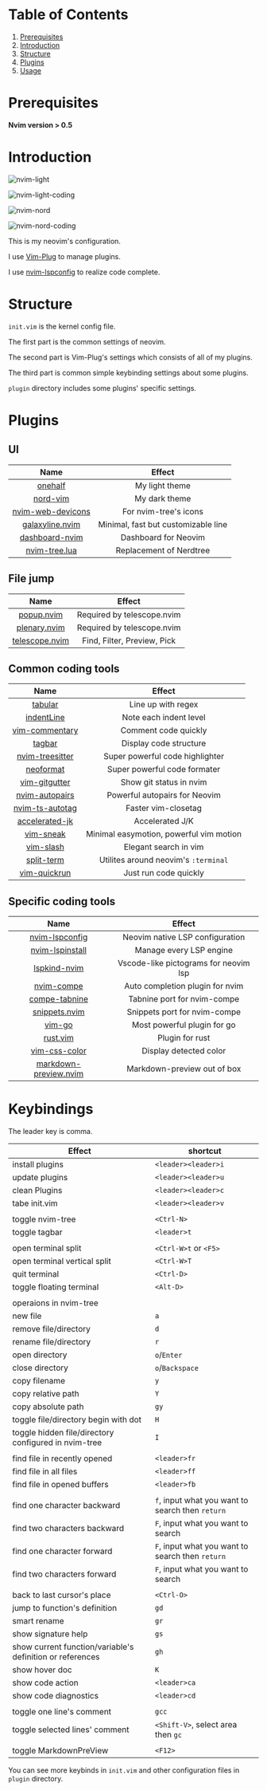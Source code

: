 # Table of Contents

1. [Prerequisites](#prerequisites)
2. [Introduction](#introduction)
3. [Structure](#structure)
4. [Plugins](#plugins)
5. [Usage](#usage)

<a id="prerequisites"></a>

# Prerequisites

**Nvim version > 0.5**

<a id="introduction"></a>

# Introduction

![nvim-light](shots/light-nvim.png)

![nvim-light-coding](shots/light-nvim-coding.png)

![nvim-nord](shots/nord-nvim.png)

![nvim-nord-coding](shots/nord-nvim-coding.png)

This is my neovim's configuration.

I use [Vim-Plug](https://github.com/junegunn/vim-plug) to manage plugins.

I use [nvim-lspconfig](https://github.com/neovim/nvim-lspconfig) to realize code complete.

<a id="structure"></a>

# Structure

`init.vim` is the kernel config file.

The first part is the common settings of neovim.

The second part is Vim-Plug's settings which consists of all of my plugins.

The third part is common simple keybinding settings about some plugins.

`plugin` directory includes some plugins' specific settings.

<a id="plugins"></a>

# Plugins

## UI

| Name                                                                 | Effect                              |
| :----:                                                               | :----:                              |
| [onehalf](https://github.com/sonph/onehalf)                          | My light theme                      |
| [nord-vim](https://github.com/arcticicestudio/nord-vim)              | My dark theme                       |
| [nvim-web-devicons](https://github.com/kyazdani42/nvim-web-devicons) | For nvim-tree's icons               |
| [galaxyline.nvim](https://github.com/glepnir/galaxyline.nvim)        | Minimal, fast but customizable line |
| [dashboard-nvim](https://github.com/glepnir/dashboard-nvim)          | Dashboard for Neovim                |
| [nvim-tree.lua](https://github.com/kyazdani42/nvim-tree.lua)         | Replacement of Nerdtree             |

## File jump

| Name                                                               | Effect                      |
| :----:                                                             | :----:                      |
| [popup.nvim](https://github.com/nvim-lua/popup.nvim)               | Required by telescope.nvim  |
| [plenary.nvim](https://github.com/nvim-lua/plenary.nvim)           | Required by telescope.nvim  |
| [telescope.nvim](https://github.com/nvim-telescope/telescope.nvim) | Find, Filter, Preview, Pick |

## Common coding tools

| Name                                                                  | Effect                                  |
| :----:                                                                | :----:                                  |
| [tabular](https://github.com/godlygeek/tabular)                       | Line up with regex                      |
| [indentLine](https://github.com/Yggdroot/indentLine)                  | Note each indent level                  |
| [vim-commentary](https://github.com/tpope/vim-commentary)             | Comment code quickly                    |
| [tagbar](https://github.com/majutsushi/tagbar)                        | Display code structure                  |
| [nvim-treesitter](https://github.com/nvim-treesitter/nvim-treesitter) | Super powerful code highlighter         |
| [neoformat](https://github.com/sbdchd/neoformat)                      | Super powerful code formater            |
| [vim-gitgutter](https://github.com/airblade/vim-gitgutter)            | Show git status in nvim                 |
| [nvim-autopairs](https://github.com/windwp/nvim-autopairs)            | Powerful autopairs for Neovim           |
| [nvim-ts-autotag](https://github.com/windwp/nvim-ts-autotag)          | Faster vim-closetag                     |
| [accelerated-jk](https://github.com/rhysd/accelerated-jk)             | Accelerated J/K                         |
| [vim-sneak](https://github.com/justinmk/vim-sneak)                    | Minimal easymotion, powerful vim motion |
| [vim-slash](https://github.com/junegunn/vim-slash)                    | Elegant search in vim                   |
| [split-term](https://github.com/vimlab/split-term.vim)                | Utilites around neovim's `:terminal`    |
| [vim-quickrun](https://github.com/thinca/vim-quickrun)                | Just run code quickly                   |

## Specific coding tools
| Name                                                                     | Effect                                |
| :----:                                                                   | :----:                                |
| [nvim-lspconfig](https://github.com/neovim/nvim-lspconfig)               | Neovim native LSP configuration       |
| [nvim-lspinstall](https://github.com/kabouzeid/nvim-lspinstall)          | Manage every LSP engine               |
| [lspkind-nvim](https://github.com/onsails/lspkind-nvim)                  | Vscode-like pictograms for neovim lsp |
| [nvim-compe](https://github.com/hrsh7th/nvim-compe)                      | Auto completion plugin for nvim       |
| [compe-tabnine](https://github.com/tzachar/compe-tabnine)                | Tabnine port for nvim-compe           |
| [snippets.nvim](https://github.com/norcalli/snippets.nvim)               | Snippets port for nvim-compe          |
| [vim-go](https://github.com/fatih/vim-go)                                | Most powerful plugin for go           |
| [rust.vim](https://github.com/rust-lang/rust.vim)                        | Plugin for rust                       |
| [vim-css-color](https://github.com/ap/vim-css-color)                     | Display detected color                |
| [markdown-preview.nvim](https://github.com/iamcco/markdown-preview.nvim) | Markdown-preview out of box           |


<a id="usage"></a>

# Keybindings

The leader key is comma.

| Effect                                                    | shortcut                                         |
| ----------------------------------                        | -------------------------------------            |
| install plugins                                           | `<leader><leader>i`                              |
| update plugins                                            | `<leader><leader>u`                              |
| clean Plugins                                             | `<leader><leader>c`                              |
| tabe init.vim                                             | `<leader><leader>v`                              |
|                                                           |                                                  |
| toggle nvim-tree                                          | `<Ctrl-N>`                                       |
| toggle tagbar                                             | `<leader>t`                                      |
|                                                           |                                                  |
| open terminal split                                       | `<Ctrl-W>t` or `<F5>`                            |
| open terminal vertical split                              | `<Ctrl-W>T`                                      |
| quit terminal                                             | `<Ctrl-D>`                                       |
| toggle floating terminal                                  | `<Alt-D>`                                        |
|                                                           |                                                  |
| operaions in nvim-tree                                    |                                                  |
| new file                                                  | `a`                                              |
| remove file/directory                                     | `d`                                              |
| rename file/directory                                     | `r`                                              |
| open directory                                            | `o`/`Enter`                                      |
| close directory                                           | `o`/`Backspace`                                  |
| copy filename                                             | `y`
| copy relative path                                        | `Y`                                              |
| copy absolute path                                        | `gy`                                             |
| toggle file/directory begin with dot                      | `H`                                              |
| toggle hidden file/directory configured in nvim-tree      | `I`                                              |
|                                                           |                                                  |
| find file in recently opened                              | `<leader>fr`                                     |
| find file in all files                                    | `<leader>ff`                                     |
| find file in opened buffers                               | `<leader>fb`                                     |
|                                                           |                                                  |
| find one character backward                               | `f`, input what you want to search then `return` |
| find two characters backward                              | `F`, input what you want to search               |
| find one character forward                                | `F`, input what you want to search then `return` |
| find two characters forward                               | `F`, input what you want to search               |
|                                                           |                                                  |
| back to last cursor's place                               | `<Ctrl-O>`                                       |
| jump to function's definition                             | `gd`                                             |
| smart rename                                              | `gr`                                             |
| show signature help                                       | `gs`                                             |
| show current function/variable's definition or references | `gh`                                             |
| show hover doc                                            | `K`                                              |
| show code action                                          | `<leader>ca`                                     |
| show code diagnostics                                     | `<leader>cd`                                     |
|                                                           |                                                  |
| toggle one line's comment                                 | `gcc`                                            |
| toggle selected lines' comment                            | `<Shift-V>`, select area then `gc`               |
|                                                           |                                                  |
| toggle MarkdownPreView                                    | `<F12>`                                          |

You can see more keybinds in `init.vim` and other configuration files in `plugin` directory.
